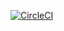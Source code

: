 [![CircleCI](https://circleci.com/gh/gatukgl/hit-me-please.svg?style=svg)](https://circleci.com/gh/gatukgl/hit-me-please)
